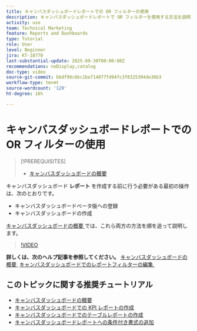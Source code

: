 ```yaml
---
title: キャンバスダッシュボードレポートでの OR フィルターの使用
description: キャンバスダッシュボードレポートで OR フィルターを使用する方法を説明します。
activity: use
team: Technical Marketing
feature: Reports and Dashboards
type: Tutorial
role: User
level: Beginner
jira: KT-18770
last-substantial-update: 2025-09-30T00:00:00Z
recommendations: noDisplay,catalog
doc-type: video
source-git-commit: bbdf99c6bc1be714077fd94fc3f8325394de36b3
workflow-type: tm+mt
source-wordcount: '129'
ht-degree: 16%

---
```


# キャンバスダッシュボードレポートでの OR フィルターの使用

>[!PREREQUISITES]
>
>* [キャンバスダッシュボードの概要](/help/reporting/canvas-dashboards/introduction-to-canvas-dashboards.md)

キャンバスダッシュボード **レポート** を作成する前に行う必要がある最初の操作は、次のとおりです。

* キャンバスダッシュボードベータ版への登録
* キャンバスダッシュボードの作成

[&#x200B; キャンバスダッシュボードの概要 &#x200B;](/help/reporting/canvas-dashboards/introduction-to-canvas-dashboards.md) では、これら両方の方法を順を追って説明します。

>[!VIDEO](https://video.tv.adobe.com/v/3475382/?quality=12&learn=on&enablevpops=1&captions=jpn)

**詳しくは、次のヘルプ記事を参照してください。**
[&#x200B; キャンバスダッシュボードの概要 &#x200B;](https://experienceleague.adobe.com/ja/docs/workfront/using/reporting/canvas-dashboards/canvas-dashboards-overview)
[&#x200B; キャンバスダッシュボードでのレポートフィルターの編集 &#x200B;](https://experienceleague.adobe.com/ja/docs/workfront/using/reporting/canvas-dashboards/manage-reports/edit-report-filters)

## このトピックに関する推奨チュートリアル

* [キャンバスダッシュボードの概要](/help/reporting/canvas-dashboards/introduction-to-canvas-dashboards.md)
* [キャンバスダッシュボードでの KPI レポートの作成](/help/reporting/canvas-dashboards/create-a-kpi-report-on-a-canvas-dashboard.md)
* [キャンバスダッシュボードでのテーブルレポートの作成](/help/reporting/canvas-dashboards/create-a-table-report-on-a-canvas-dashboard.md)
* [キャンバスダッシュボードレポートへの条件付き書式の追加](/help/reporting/canvas-dashboards/add-conditional-formatting-to-a-canvas-dashboard-report.md)
